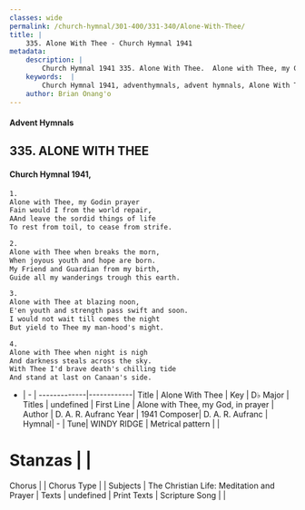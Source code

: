 ```yaml
---
classes: wide
permalink: /church-hymnal/301-400/331-340/Alone-With-Thee/
title: |
    335. Alone With Thee - Church Hymnal 1941
metadata:
    description: |
        Church Hymnal 1941 335. Alone With Thee.  Alone with Thee, my Godin prayer  Fain would I from the world repair,  AAnd leave the sordid things of life  To rest from toil, to cease from strife. 
    keywords:  |
        Church Hymnal 1941, adventhymnals, advent hymnals, Alone With Thee, Alone with Thee, my God, in prayer. 
    author: Brian Onang'o
---
```


#### Advent Hymnals
## 335. ALONE WITH THEE
####  Church Hymnal 1941,

```txt
1.
Alone with Thee, my Godin prayer 
Fain would I from the world repair, 
AAnd leave the sordid things of life 
To rest from toil, to cease from strife. 

2.
Alone with Thee when breaks the morn, 
When joyous youth and hope are born. 
My Friend and Guardian from my birth, 
Guide all my wanderings trough this earth. 

3.
Alone with Thee at blazing noon, 
E'en youth and strength pass swift and soon. 
I would not wait till comes the night 
But yield to Thee my man-hood's might. 

4.
Alone with Thee when night is nigh 
And darkness steals across the sky. 
With Thee I'd brave death's chilling tide 
And stand at last on Canaan's side.

```

- |   -  |
-------------|------------|
Title | Alone With Thee |
Key | D♭ Major |
Titles | undefined |
First Line | Alone with Thee, my God, in prayer |
Author | D. A. R. Aufranc
Year | 1941
Composer| D. A. R. Aufranc |
Hymnal|  - |
Tune| WINDY RIDGE |
Metrical pattern | |
# Stanzas |  |
Chorus |  |
Chorus Type |  |
Subjects | The Christian Life: Meditation and Prayer |
Texts | undefined |
Print Texts | 
Scripture Song |  |
    
